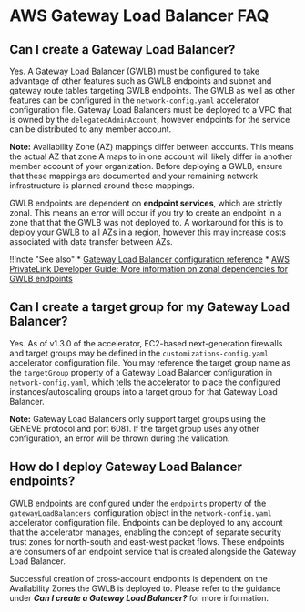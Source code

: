 # AWS Gateway Load Balancer FAQ

## Can I create a Gateway Load Balancer?

Yes. A Gateway Load Balancer (GWLB) must be configured to take advantage of other features such as GWLB endpoints and subnet and gateway route tables targeting GWLB endpoints. The GWLB as well as other features can be configured in the `network-config.yaml` accelerator configuration file. Gateway Load Balancers must be deployed to a VPC that is owned by the `delegatedAdminAccount`, however endpoints for the service can be distributed to any member account.

**Note:** Availability Zone (AZ) mappings differ between accounts. This means the actual AZ that zone A maps to in one account will likely differ in another member account of your organization. Before deploying a GWLB, ensure that these mappings are documented and your remaining network infrastructure is planned around these mappings.

GWLB endpoints are dependent on **endpoint services**, which are strictly zonal. This means an error will occur if you try to create an endpoint in a zone that that the GWLB was not deployed to. A workaround for this is to deploy your GWLB to all AZs in a region, however this may increase costs associated with data transfer between AZs.

!!!note "See also"
    * [Gateway Load Balancer configuration reference](../../typedocs/interfaces/___packages__aws_accelerator_config_dist_config_lib_models_network_config.IGwlbConfig.html)
    * [AWS PrivateLink Developer Guide: More information on zonal dependencies for GWLB endpoints](https://docs.aws.amazon.com/vpc/latest/privatelink/create-gateway-load-balancer-endpoint-service.html)

## Can I create a target group for my Gateway Load Balancer?

Yes. As of v1.3.0 of the accelerator, EC2-based next-generation firewalls and target groups may be defined in the `customizations-config.yaml` accelerator configuration file. You may reference the target group name as the `targetGroup` property of a Gateway Load Balancer configuration in `network-config.yaml`, which tells the accelerator to place the configured instances/autoscaling groups into a target group for that Gateway Load Balancer.

**Note:** Gateway Load Balancers only support target groups using the GENEVE protocol and port 6081. If the target group uses any other configuration, an error will be thrown during the validation.

## How do I deploy Gateway Load Balancer endpoints?

GWLB endpoints are configured under the `endpoints` property of the `gatewayLoadBalancers` configuration object in the `network-config.yaml` accelerator configuration file. Endpoints can be deployed to any account that the accelerator manages, enabling the concept of separate security trust zones for north-south and east-west packet flows. These endpoints are consumers of an endpoint service that is created alongside the Gateway Load Balancer.

Successful creation of cross-account endpoints is dependent on the Availability Zones the GWLB is deployed to. Please refer to the guidance under **_Can I create a Gateway Load Balancer?_** for more information.